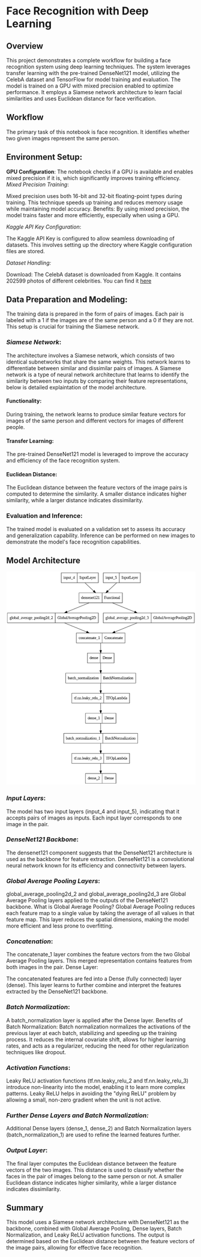 # Face Recognition with Deep Learning
## **Overview**
This project demonstrates a complete workflow for building a face recognition system using deep learning techniques. The system leverages transfer learning with the pre-trained DenseNet121 model, utilizing the CelebA dataset and TensorFlow for model training and evaluation. The model is trained on a GPU with mixed precision enabled to optimize performance. It employs a Siamese network architecture to learn facial similarities and uses Euclidean distance for face verification.

## **Workflow**

The primary task of this notebook is face recognition. It identifies whether two given images represent the same person.

## Environment Setup:

**GPU Configuration**: The notebook checks if a GPU is available and enables mixed precision if it is, which significantly improves training efficiency.
*Mixed Precision Training*:

Mixed precision uses both 16-bit and 32-bit floating-point types during training. This technique speeds up training and reduces memory usage while maintaining model accuracy.
Benefits: By using mixed precision, the model trains faster and more efficiently, especially when using a GPU.

*Kaggle API Key Configuration*:

The Kaggle API Key is configured to allow seamless downloading of datasets. This involves setting up the directory where Kaggle configuration files are stored.

*Dataset Handling:*

Download: The CelebA dataset is downloaded from Kaggle. It contains 202599 photos of different celebrities. You can find it [here](https://www.kaggle.com/datasets/jessicali9530/celeba-dataset)

## **Data Preparation and Modeling**:

The training data is prepared in the form of pairs of images. Each pair is labeled with a 1 if the images are of the same person and a 0 if they are not. This setup is crucial for training the Siamese network.

### *Siamese Network*: 
The architecture involves a Siamese network, which consists of two identical subnetworks that share the same weights. This network learns to differentiate between similar and dissimilar pairs of images.
A Siamese network is a type of neural network architecture that learns to identify the similarity between two inputs by comparing their feature representations, below is detailed explaintation of the model architecture.


#### Functionality: 
During training, the network learns to produce similar feature vectors for images of the same person and different vectors for images of different people.
#### Transfer Learning:
The pre-trained DenseNet121 model is leveraged to improve the accuracy and efficiency of the face recognition system.
#### Euclidean Distance: 
The Euclidean distance between the feature vectors of the image pairs is computed to determine the similarity. A smaller distance indicates higher similarity, while a larger distance indicates dissimilarity.
### Evaluation and Inference:

The trained model is evaluated on a validation set to assess its accuracy and generalization capability.
Inference can be performed on new images to demonstrate the model's face recognition capabilities.






## Model Architecture
![model_architecture](model_architecture.png)
### *Input Layers*:

The model has two input layers (input_4 and input_5), indicating that it accepts pairs of images as inputs. Each input layer corresponds to one image in the pair.
### *DenseNet121 Backbone*:

The densenet121 component suggests that the DenseNet121 architecture is used as the backbone for feature extraction. DenseNet121 is a convolutional neural network known for its efficiency and connectivity between layers.

### *Global Average Pooling Layers*:

global_average_pooling2d_2 and global_average_pooling2d_3 are Global Average Pooling layers applied to the outputs of the DenseNet121 backbone.
What is Global Average Pooling? Global Average Pooling reduces each feature map to a single value by taking the average of all values in that feature map. This layer reduces the spatial dimensions, making the model more efficient and less prone to overfitting.

### *Concatenation*:

The concatenate_1 layer combines the feature vectors from the two Global Average Pooling layers. This merged representation contains features from both images in the pair.
Dense Layer:

The concatenated features are fed into a Dense (fully connected) layer (dense). This layer learns to further combine and interpret the features extracted by the DenseNet121 backbone.
### *Batch Normalization*:

A batch_normalization layer is applied after the Dense layer.
Benefits of Batch Normalization: Batch normalization normalizes the activations of the previous layer at each batch, stabilizing and speeding up the training process. It reduces the internal covariate shift, allows for higher learning rates, and acts as a regularizer, reducing the need for other regularization techniques like dropout.
### *Activation Functions*:

Leaky ReLU activation functions (tf.nn.leaky_relu_2 and tf.nn.leaky_relu_3) introduce non-linearity into the model, enabling it to learn more complex patterns. Leaky ReLU helps in avoiding the "dying ReLU" problem by allowing a small, non-zero gradient when the unit is not active.
### *Further Dense Layers and Batch Normalization:*

Additional Dense layers (dense_1, dense_2) and Batch Normalization layers (batch_normalization_1) are used to refine the learned features further.
### *Output Layer*:

The final layer computes the Euclidean distance between the feature vectors of the two images. This distance is used to classify whether the faces in the pair of images belong to the same person or not. A smaller Euclidean distance indicates higher similarity, while a larger distance indicates dissimilarity.
## **Summary**
This model uses a Siamese network architecture with DenseNet121 as the backbone, combined with Global Average Pooling, Dense layers, Batch Normalization, and Leaky ReLU activation functions. The output is determined based on the Euclidean distance between the feature vectors of the image pairs, allowing for effective face recognition.

